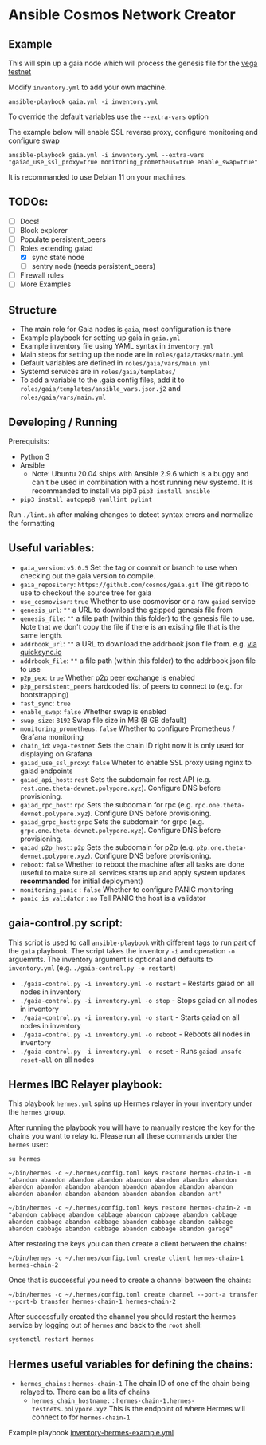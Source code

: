 # Ansible Cosmos Network Creator

## Example

This will spin up a gaia node which will process the genesis file for the [vega testnet](https://github.com/cosmos/vega-test/blob/master/public-testnet/modified_genesis_public_testnet/genesis.json.gz)

Modify `inventory.yml` to add your own machine.

```
ansible-playbook gaia.yml -i inventory.yml
```

To override the default variables use the `--extra-vars` option

The example below will enable SSL reverse proxy, configure monitoring and configure swap
```
ansible-playbook gaia.yml -i inventory.yml --extra-vars "gaiad_use_ssl_proxy=true monitoring_prometheus=true enable_swap=true"
```

It is recommanded to use Debian 11 on your machines.

## TODOs:

- [ ] Docs!
- [ ] Block explorer
- [ ] Populate persistent_peers
- [ ] Roles extending gaiad
	- [x] sync state node
	- [ ] sentry node (needs persistent_peers)
- [ ] Firewall rules
- [ ] More Examples

## Structure

- The main role for Gaia nodes is `gaia`, most configuration is there
- Example playbook for setting up gaia in `gaia.yml`
- Example inventory file using YAML syntax in `inventory.yml`
- Main steps for setting up the node are in `roles/gaia/tasks/main.yml`
- Default variables are defined in `roles/gaia/vars/main.yml`
- Systemd services are in `roles/gaia/templates/`
- To add a variable to the .gaia config files, add it to `roles/gaia/templates/ansible_vars.json.j2` and `roles/gaia/vars/main.yml`

## Developing / Running

Prerequisits:

- Python 3
- Ansible
  - Note: Ubuntu 20.04 ships with Ansible 2.9.6 which is a buggy and can't be used in combination with a host running new systemd. It is recommanded to install via pip3 `pip3 install ansible`
- `pip3 install autopep8 yamllint pylint`

Run `./lint.sh` after making changes to detect syntax errors and normalize the formatting

## Useful variables:

- `gaia_version`: `v5.0.5` Set the tag or commit or branch to use when checking out the gaia version to compile.
- `gaia_repository`: `https://github.com/cosmos/gaia.git` The git repo to use to checkout the source tree for gaia
- `use_cosmovisor`: `true` Whether to use cosmovisor or a raw `gaiad` service
- `genesis_url`: `""` a URL to download the gzipped genesis file from
- `genesis_file`: `""` a file path (within this folder) to the genesis file to use. Note that we don't copy the file if there is an existing file that is the same length.
- `addrbook_url`: `""` a URL to download the addrbook.json file from. e.g. [via quicksync.io](https://quicksync.io/addrbook.cosmos.json)
- `addrbook_file`: `""` a file path (within this folder) to the addrbook.json file to use
- `p2p_pex`: `true` Whether p2p peer exchange is enabled
- `p2p_persistent_peers` hardcoded list of peers to connect to (e.g. for bootstrapping)
- `fast_sync`: `true`
- `enable_swap`: `false` Whether swap is enabled
- `swap_size`: `8192` Swap file size in MB (8 GB default)
- `monitoring_prometheus`: `false` Whether to configure Prometheus / Grafana monitoring
- `chain_id`: `vega-testnet` Sets the chain ID right now it is only used for displaying on Grafana
- `gaiad_use_ssl_proxy`: `false` Wheter to enable SSL proxy using nginx to gaiad endpoints
- `gaiad_api_host`: `rest` Sets the subdomain for rest API (e.g. `rest.one.theta-devnet.polypore.xyz`). Configure DNS before provisioning.
- `gaiad_rpc_host`: `rpc` Sets the subdomain for rpc (e.g. `rpc.one.theta-devnet.polypore.xyz`). Configure DNS before provisioning.
- `gaiad_grpc_host`: `grpc` Sets the subdomain for grpc (e.g. `grpc.one.theta-devnet.polypore.xyz`). Configure DNS before provisioning.
- `gaiad_p2p_host`: `p2p` Sets the subdomain for p2p (e.g. `p2p.one.theta-devnet.polypore.xyz`). Configure DNS before provisioning.
- `reboot`: `false` Whether to reboot the machine after all tasks are done (useful to make sure all services starts up and apply system updates **recommanded** for initial deployment)
- `monitoring_panic` : `false` Whether to configure PANIC monitoring
- `panic_is_validator` : `no` Tell PANIC the host is a validator

## gaia-control.py script:
This script is used to call `ansible-playbook` with different tags to run part of the `gaia` playbook.
The script takes the inventory `-i` and operation `-o` arguemnts. The inventory argument is optional and defaults to `inventory.yml` (e.g. `./gaia-control.py -o restart`)
- `./gaia-control.py -i inventory.yml -o restart` - Restarts gaiad on all nodes in inventory
- `./gaia-control.py -i inventory.yml -o stop` - Stops gaiad on all nodes in inventory
- `./gaia-control.py -i inventory.yml -o start` - Starts gaiad on all nodes in inventory
- `./gaia-control.py -i inventory.yml -o reboot` - Reboots all nodes in inventory
- `./gaia-control.py -i inventory.yml -o reset` - Runs `gaiad unsafe-reset-all` on all nodes

## Hermes IBC Relayer playbook:
This playbook `hermes.yml` spins up Hermes relayer in your inventory under the `hermes` group.

After running the playbook you will have to manually restore the key for the chains you want to relay to. Please run all these commands under the `hermes` user:

`su hermes`

``~/bin/hermes -c ~/.hermes/config.toml keys restore hermes-chain-1 -m "abandon abandon abandon abandon abandon abandon abandon abandon abandon abandon abandon abandon abandon abandon abandon abandon abandon abandon abandon abandon abandon abandon abandon art"``

``~/bin/hermes -c ~/.hermes/config.toml keys restore hermes-chain-2 -m "abandon cabbage abandon cabbage abandon cabbage abandon cabbage abandon cabbage abandon cabbage abandon cabbage abandon cabbage abandon cabbage abandon cabbage abandon cabbage abandon garage"``

After restoring the keys you can then create a client between the chains:

``~/bin/hermes -c ~/.hermes/config.toml create client hermes-chain-1 hermes-chain-2``

Once that is successful you need to create a channel between the chains:

``~/bin/hermes -c ~/.hermes/config.toml create channel --port-a transfer --port-b transfer hermes-chain-1 hermes-chain-2``

After successfully created the channel you should restart the hermes service by logging out of `hermes` and back to the `root` shell:

``systemctl restart hermes``

## Hermes useful variables for defining the chains:
- `hermes_chains` : `hermes-chain-1` The chain ID of one of the chain being relayed to. There can be a lits of chains
	- `hermes_chain_hostname:` : `hermes-chain-1.hermes-testnets.polypore.xyz` This is the endpoint of where Hermes will connect to for `hermes-chain-1`

Example playbook [inventory-hermes-example.yml](examples/inventory-hermes-example.yml)
